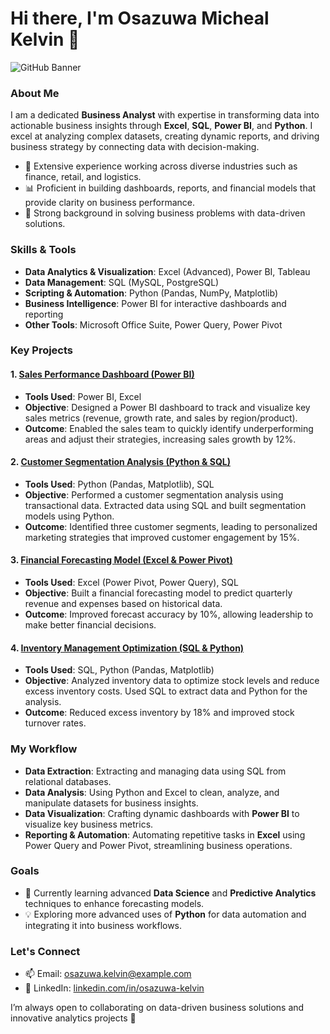 # Hi there, I'm Osazuwa Micheal Kelvin 👋

![GitHub Banner](https://chat.openai.com/mnt/data/A_professional_banner_for_a_GitHub_profile_of_a_Bu.png)

### About Me
I am a dedicated **Business Analyst** with expertise in transforming data into actionable business insights through **Excel**, **SQL**, **Power BI**, and **Python**. I excel at analyzing complex datasets, creating dynamic reports, and driving business strategy by connecting data with decision-making.

- 💼 Extensive experience working across diverse industries such as finance, retail, and logistics.
- 📊 Proficient in building dashboards, reports, and financial models that provide clarity on business performance.
- 🚀 Strong background in solving business problems with data-driven solutions.

### Skills & Tools
- **Data Analytics & Visualization**: Excel (Advanced), Power BI, Tableau
- **Data Management**: SQL (MySQL, PostgreSQL)
- **Scripting & Automation**: Python (Pandas, NumPy, Matplotlib)
- **Business Intelligence**: Power BI for interactive dashboards and reporting
- **Other Tools**: Microsoft Office Suite, Power Query, Power Pivot

### Key Projects

#### 1. [Sales Performance Dashboard (Power BI)](https://github.com/yourusername/sales-performance-dashboard)
- **Tools Used**: Power BI, Excel
- **Objective**: Designed a Power BI dashboard to track and visualize key sales metrics (revenue, growth rate, and sales by region/product).
- **Outcome**: Enabled the sales team to quickly identify underperforming areas and adjust their strategies, increasing sales growth by 12%.

#### 2. [Customer Segmentation Analysis (Python & SQL)](https://github.com/yourusername/customer-segmentation-analysis)
- **Tools Used**: Python (Pandas, Matplotlib), SQL
- **Objective**: Performed a customer segmentation analysis using transactional data. Extracted data using SQL and built segmentation models using Python.
- **Outcome**: Identified three customer segments, leading to personalized marketing strategies that improved customer engagement by 15%.

#### 3. [Financial Forecasting Model (Excel & Power Pivot)](https://github.com/yourusername/financial-forecasting-model)
- **Tools Used**: Excel (Power Pivot, Power Query), SQL
- **Objective**: Built a financial forecasting model to predict quarterly revenue and expenses based on historical data.
- **Outcome**: Improved forecast accuracy by 10%, allowing leadership to make better financial decisions.

#### 4. [Inventory Management Optimization (SQL & Python)](https://github.com/yourusername/inventory-management-optimization)
- **Tools Used**: SQL, Python (Pandas, Matplotlib)
- **Objective**: Analyzed inventory data to optimize stock levels and reduce excess inventory costs. Used SQL to extract data and Python for the analysis.
- **Outcome**: Reduced excess inventory by 18% and improved stock turnover rates.

### My Workflow
- **Data Extraction**: Extracting and managing data using SQL from relational databases.
- **Data Analysis**: Using Python and Excel to clean, analyze, and manipulate datasets for business insights.
- **Data Visualization**: Crafting dynamic dashboards with **Power BI** to visualize key business metrics.
- **Reporting & Automation**: Automating repetitive tasks in **Excel** using Power Query and Power Pivot, streamlining business operations.

### Goals
- 🌱 Currently learning advanced **Data Science** and **Predictive Analytics** techniques to enhance forecasting models.
- 💡 Exploring more advanced uses of **Python** for data automation and integrating it into business workflows.

### Let's Connect
- 📫 Email: osazuwa.kelvin@example.com
- 💼 LinkedIn: [linkedin.com/in/osazuwa-kelvin](https://www.linkedin.com/in/micheal-osazuwa-kelvin14471230b)

I’m always open to collaborating on data-driven business solutions and innovative analytics projects 🚀
